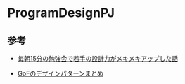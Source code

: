 # ProgramDesignPJ

## 参考

- [毎朝15分の勉強会で若手の設計力がメキメキアップした話](https://qiita.com/kojimadev/items/99d2aa1c9bc67a835480)

- [GoFのデザインパターンまとめ](https://qiita.com/i-tanaka730/items/c63c6c22abd1477e0ba0)

